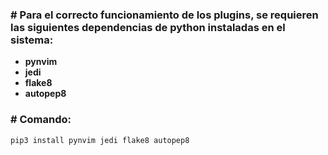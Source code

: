 ### # Para el correcto funcionamiento de los plugins, se requieren las siguientes dependencias de python instaladas en el sistema:

- **pynvim**
- **jedi**
- **flake8**
- **autopep8**

### # Comando:
`pip3 install pynvim jedi flake8 autopep8`
